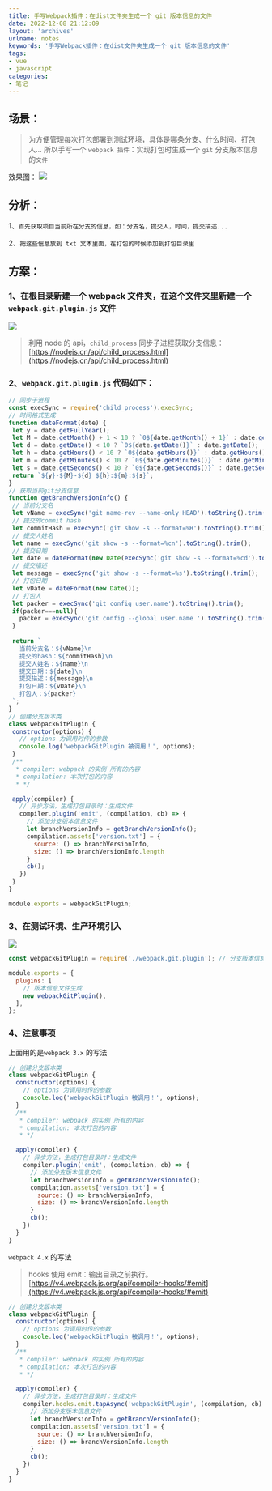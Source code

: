 ```yaml
---
title: 手写Webpack插件：在dist文件夹生成一个 git 版本信息的文件
date: 2022-12-08 21:12:09
layout: 'archives'
urlname: notes
keywords: '手写Webpack插件：在dist文件夹生成一个 git 版本信息的文件'
tags: 
- vue
- javascript
categories: 
- 笔记
---
```


## 场景：
>为方便管理每次打包部署到测试环境，具体是哪条分支、什么时间、打包人... 所以手写一个 `webpack 插件`：实现打包时生成一个 `git` 分支版本信息的`文件`

效果图：
![](no-023/1.png)
## 分析：
1、`首先获取项目当前所在分支的信息，如：分支名，提交人，时间，提交描述...`

2、`把这些信息放到 txt 文本里面，在打包的时候添加到打包目录里`
## 方案：
### 1、在根目录新建一个 webpack 文件夹，在这个文件夹里新建一个 `webpack.git.plugin.js` 文件
![](no-023/2.png)
>利用 node 的 api，`child_process` 同步子进程获取分支信息：[https://nodejs.cn/api/child_process.html](https://nodejs.cn/api/child_process.html)

 ### 2、`webpack.git.plugin.js`  代码如下：
 ```javascript
// 同步子进程
const execSync = require('child_process').execSync;
// 时间格式生成
function dateFormat(date) {
  let y = date.getFullYear();
  let M = date.getMonth() + 1 < 10 ? `0${date.getMonth() + 1}` : date.getMonth() + 1;
  let d = date.getDate() < 10 ? `0${date.getDate()}` : date.getDate();
  let h = date.getHours() < 10 ? `0${date.getHours()}` : date.getHours();
  let m = date.getMinutes() < 10 ? `0${date.getMinutes()}` : date.getMinutes();
  let s = date.getSeconds() < 10 ? `0${date.getSeconds()}` : date.getSeconds();
  return `${y}-${M}-${d} ${h}:${m}:${s}`;
}
// 获取当前git分支信息
function getBranchVersionInfo() {
  // 当前分支名
  let vName = execSync('git name-rev --name-only HEAD').toString().trim();
  // 提交的commit hash
  let commitHash = execSync('git show -s --format=%H').toString().trim();
  // 提交人姓名
  let name = execSync('git show -s --format=%cn').toString().trim();
  // 提交日期
  let date = dateFormat(new Date(execSync('git show -s --format=%cd').toString()));
  // 提交描述
  let message = execSync('git show -s --format=%s').toString().trim();
  // 打包日期
  let vDate = dateFormat(new Date());
  // 打包人
  let packer = execSync('git config user.name').toString().trim();
  if(packer===null){
    packer = execSync('git config --global user.name ').toString().trim();
  }
  
  return `
    当前分支名：${vName}\n
    提交的hash：${commitHash}\n
    提交人姓名：${name}\n
    提交日期：${date}\n
    提交描述：${message}\n
    打包日期：${vDate}\n
    打包人：${packer}
  `;
}
// 创建分支版本类
class webpackGitPlugin {
  constructor(options) {
    // options 为调用时传的参数
    console.log('webpackGitPlugin 被调用！', options);
  }
  /**
   * compiler: webpack 的实例 所有的内容
   * compilation: 本次打包的内容
   * */ 

  apply(compiler) {
    // 异步方法，生成打包目录时：生成文件
    compiler.plugin('emit', (compilation, cb) => {
      // 添加分支版本信息文件
      let branchVersionInfo = getBranchVersionInfo();
      compilation.assets['version.txt'] = {
        source: () => branchVersionInfo,
        size: () => branchVersionInfo.length
      }
      cb();
    })
  }
}

module.exports = webpackGitPlugin;

```
### 3、在测试环境、生产环境引入
![](no-023/3.png)
```javascript
const webpackGitPlugin = require('./webpack.git.plugin'); // 分支版本信息

module.exports = {
  plugins: [
    // 版本信息文件生成
    new webpackGitPlugin(),
  ],
};
```
### 4、注意事项
上面用的是`webpack 3.x` 的写法
```javascript
// 创建分支版本类
class webpackGitPlugin {
  constructor(options) {
    // options 为调用时传的参数
    console.log('webpackGitPlugin 被调用！', options);
  }
  /**
   * compiler: webpack 的实例 所有的内容
   * compilation: 本次打包的内容
   * */ 

  apply(compiler) {
    // 异步方法，生成打包目录时：生成文件
    compiler.plugin('emit', (compilation, cb) => {
      // 添加分支版本信息文件
      let branchVersionInfo = getBranchVersionInfo();
      compilation.assets['version.txt'] = {
        source: () => branchVersionInfo,
        size: () => branchVersionInfo.length
      }
      cb();
    })
  }
}
```
`webpack 4.x` 的写法
>hooks 使用 emit：输出目录之前执行。 [https://v4.webpack.js.org/api/compiler-hooks/#emit](https://v4.webpack.js.org/api/compiler-hooks/#emit)
```javascript
// 创建分支版本类
class webpackGitPlugin {
  constructor(options) {
    // options 为调用时传的参数
    console.log('webpackGitPlugin 被调用！', options);
  }
  /**
   * compiler: webpack 的实例 所有的内容
   * compilation: 本次打包的内容
   * */ 

  apply(compiler) {
    // 异步方法，生成打包目录时：生成文件
    compiler.hooks.emit.tapAsync('webpackGitPlugin', (compilation, cb) => {
      // 添加分支版本信息文件
      let branchVersionInfo = getBranchVersionInfo();
      compilation.assets['version.txt'] = {
        source: () => branchVersionInfo,
        size: () => branchVersionInfo.length
      }
      cb();
    })
  }
}
```
